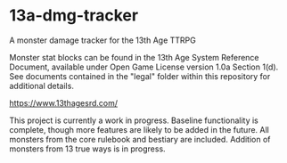 # 13a-dmg-tracker
A monster damage tracker for the 13th Age TTRPG

Monster stat blocks can be found in the 13th Age System Reference Document, available under Open Game License version 1.0a Section 1(d).  See documents contained in the "legal" folder within this repository for additional details.

https://www.13thagesrd.com/


This project is currently a work in progress.  Baseline functionality is complete, though more features are likely to be added in the future.  All monsters from the core rulebook and bestiary are included.  Addition of monsters from 13 true ways is in progress.